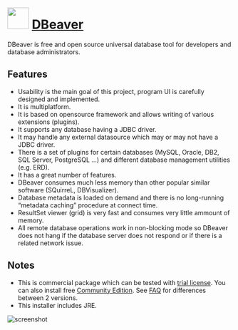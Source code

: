 # <img src="https://cdn.rawgit.com/majkinetor/chocolatey/master/dbeaver/icon.png" width="48" height="48"/> [DBeaver](https://chocolatey.org/packages/dbeaver)

DBeaver is free and open source universal database tool for developers and database administrators.

## Features

- Usability is the main goal of this project, program UI is carefully designed and implemented.
- It is multiplatform.
- It is based on opensource framework and allows writing of various extensions (plugins).
- It supports any database having a JDBC driver.
- It may handle any external datasource which may or may not have a JDBC driver.
- There is a set of plugins for certain databases (MySQL, Oracle, DB2, SQL Server, PostgreSQL ...) and different database management utilities (e.g. ERD).
- It has a great number of features.
- DBeaver consumes much less memory than other popular similar software (SQuirreL, DBVisualizer).
- Database metadata is loaded on demand and there is no long-running “metadata caching” procedure at connect time.
- ResultSet viewer (grid) is very fast and consumes very little ammount of memory.
- All remote database operations work in non-blocking mode so DBeaver does not hang if the database server does not respond or if there is a related network issue.

## Notes

- This is commercial package which can be tested with [trial license](https://dbeaver.com/trial/). You can also install free [Community Edition](https://chocolatey.org/packages/dbeaver). See [FAQ](https://dbeaver.com/faq/) for differences between 2 versions.
- This installer includes JRE.

![screenshot](https://cdn.rawgit.com/majkinetor/chocolatey/master/dbeaver/screenshot.png)

